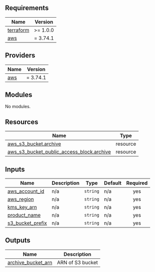 ## Requirements

| Name | Version |
|------|---------|
| <a name="requirement_terraform"></a> [terraform](#requirement\_terraform) | >= 1.0.0 |
| <a name="requirement_aws"></a> [aws](#requirement\_aws) | = 3.74.1 |

## Providers

| Name | Version |
|------|---------|
| <a name="provider_aws"></a> [aws](#provider\_aws) | = 3.74.1 |

## Modules

No modules.

## Resources

| Name | Type |
|------|------|
| [aws_s3_bucket.archive](https://registry.terraform.io/providers/hashicorp/aws/3.74.1/docs/resources/s3_bucket) | resource |
| [aws_s3_bucket_public_access_block.archive](https://registry.terraform.io/providers/hashicorp/aws/3.74.1/docs/resources/s3_bucket_public_access_block) | resource |

## Inputs

| Name | Description | Type | Default | Required |
|------|-------------|------|---------|:--------:|
| <a name="input_aws_account_id"></a> [aws\_account\_id](#input\_aws\_account\_id) | n/a | `string` | n/a | yes |
| <a name="input_aws_region"></a> [aws\_region](#input\_aws\_region) | n/a | `string` | n/a | yes |
| <a name="input_kms_key_arn"></a> [kms\_key\_arn](#input\_kms\_key\_arn) | n/a | `string` | n/a | yes |
| <a name="input_product_name"></a> [product\_name](#input\_product\_name) | n/a | `string` | n/a | yes |
| <a name="input_s3_bucket_prefix"></a> [s3\_bucket\_prefix](#input\_s3\_bucket\_prefix) | n/a | `string` | n/a | yes |

## Outputs

| Name | Description |
|------|-------------|
| <a name="output_archive_bucket_arn"></a> [archive\_bucket\_arn](#output\_archive\_bucket\_arn) | ARN of S3 bucket |
